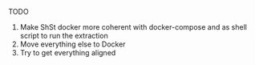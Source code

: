 TODO

1. Make ShSt docker more coherent with docker-compose and as shell script to run the extraction
2. Move everything else to Docker
3. Try to get everything aligned

